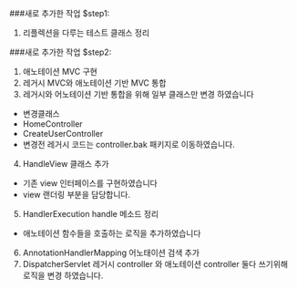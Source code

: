 ###새로 추가한 작업 $step1:
1. 리플렉션을 다루는 테스트 클래스 정리

###새로 추가한 작업 $step2:
1. 애노테이션 MVC 구현
2. 레거시 MVC와 애노테이션 기반 MVC 통합
3. 레거시와 어노테이션 기반 통합을 위해 일부 클래스만 변경 하였습니다
- 변경클래스
- HomeController
- CreateUserController
- 변경전 레거시 코드는 controller.bak 패키지로 이동하였습니다.
4. HandleView 클래스 추가
- 기존 view 인터페이스를 구현하였습니다
- view 랜더링 부분을 담당합니다.
5. HandlerExecution handle 메소드 정리
- 애노테이션 함수들을 호출하는 로직을 추가하였습니다
6. AnnotationHandlerMapping 어노태이션 검색 추가
7. DispatcherServlet 레거시 controller 와 애노테이션 controller 둘다 쓰기위해 로직을 변경 하였습니다.
